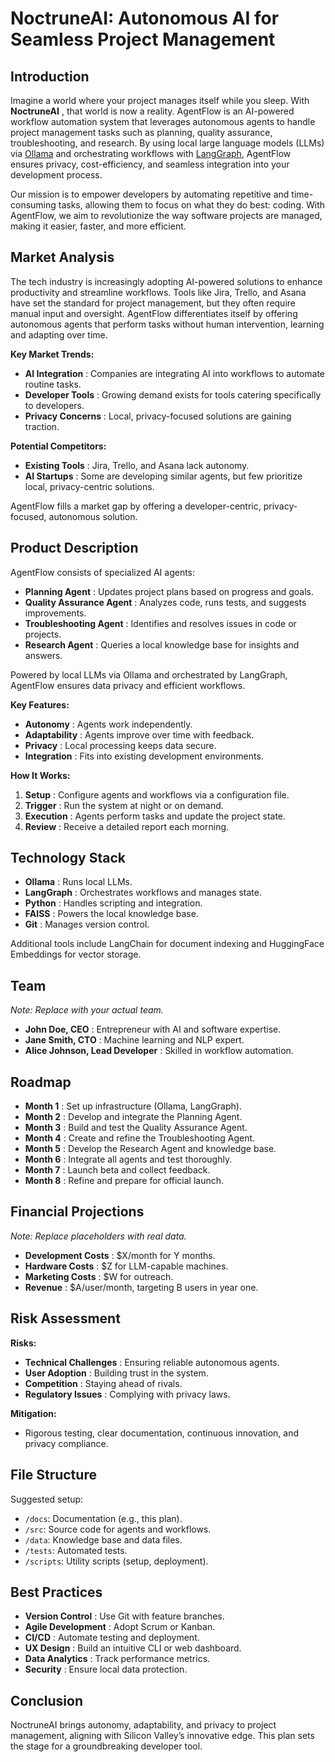 # NoctruneAI: Autonomous AI for Seamless Project Management

## Introduction

Imagine a world where your project manages itself while you sleep. With  **NoctruneAI** , that world is now a reality. AgentFlow is an AI-powered workflow automation system that leverages autonomous agents to handle project management tasks such as planning, quality assurance, troubleshooting, and research. By using local large language models (LLMs) via [Ollama](https://ollama.com/) and orchestrating workflows with [LangGraph](https://www.langchain.com/langgraph), AgentFlow ensures privacy, cost-efficiency, and seamless integration into your development process.

Our mission is to empower developers by automating repetitive and time-consuming tasks, allowing them to focus on what they do best: coding. With AgentFlow, we aim to revolutionize the way software projects are managed, making it easier, faster, and more efficient.

## Market Analysis

The tech industry is increasingly adopting AI-powered solutions to enhance productivity and streamline workflows. Tools like Jira, Trello, and Asana have set the standard for project management, but they often require manual input and oversight. AgentFlow differentiates itself by offering autonomous agents that perform tasks without human intervention, learning and adapting over time.

**Key Market Trends:**

* **AI Integration** : Companies are integrating AI into workflows to automate routine tasks.
* **Developer Tools** : Growing demand exists for tools catering specifically to developers.
* **Privacy Concerns** : Local, privacy-focused solutions are gaining traction.

**Potential Competitors:**

* **Existing Tools** : Jira, Trello, and Asana lack autonomy.
* **AI Startups** : Some are developing similar agents, but few prioritize local, privacy-centric solutions.

AgentFlow fills a market gap by offering a developer-centric, privacy-focused, autonomous solution.

## Product Description

AgentFlow consists of specialized AI agents:

* **Planning Agent** : Updates project plans based on progress and goals.
* **Quality Assurance Agent** : Analyzes code, runs tests, and suggests improvements.
* **Troubleshooting Agent** : Identifies and resolves issues in code or projects.
* **Research Agent** : Queries a local knowledge base for insights and answers.

Powered by local LLMs via Ollama and orchestrated by LangGraph, AgentFlow ensures data privacy and efficient workflows.

**Key Features:**

* **Autonomy** : Agents work independently.
* **Adaptability** : Agents improve over time with feedback.
* **Privacy** : Local processing keeps data secure.
* **Integration** : Fits into existing development environments.

**How It Works:**

1. **Setup** : Configure agents and workflows via a configuration file.
2. **Trigger** : Run the system at night or on demand.
3. **Execution** : Agents perform tasks and update the project state.
4. **Review** : Receive a detailed report each morning.

## Technology Stack

* **Ollama** : Runs local LLMs.
* **LangGraph** : Orchestrates workflows and manages state.
* **Python** : Handles scripting and integration.
* **FAISS** : Powers the local knowledge base.
* **Git** : Manages version control.

Additional tools include LangChain for document indexing and HuggingFace Embeddings for vector storage.

## Team

*Note: Replace with your actual team.*

* **John Doe, CEO** : Entrepreneur with AI and software expertise.
* **Jane Smith, CTO** : Machine learning and NLP expert.
* **Alice Johnson, Lead Developer** : Skilled in workflow automation.

## Roadmap

* **Month 1** : Set up infrastructure (Ollama, LangGraph).
* **Month 2** : Develop and integrate the Planning Agent.
* **Month 3** : Build and test the Quality Assurance Agent.
* **Month 4** : Create and refine the Troubleshooting Agent.
* **Month 5** : Develop the Research Agent and knowledge base.
* **Month 6** : Integrate all agents and test thoroughly.
* **Month 7** : Launch beta and collect feedback.
* **Month 8** : Refine and prepare for official launch.

## Financial Projections

*Note: Replace placeholders with real data.*

* **Development Costs** : $X/month for Y months.
* **Hardware Costs** : $Z for LLM-capable machines.
* **Marketing Costs** : $W for outreach.
* **Revenue** : $A/user/month, targeting B users in year one.

## Risk Assessment

**Risks:**

* **Technical Challenges** : Ensuring reliable autonomous agents.
* **User Adoption** : Building trust in the system.
* **Competition** : Staying ahead of rivals.
* **Regulatory Issues** : Complying with privacy laws.

**Mitigation:**

* Rigorous testing, clear documentation, continuous innovation, and privacy compliance.

## File Structure

Suggested setup:

* `/docs`: Documentation (e.g., this plan).
* `/src`: Source code for agents and workflows.
* `/data`: Knowledge base and data files.
* `/tests`: Automated tests.
* `/scripts`: Utility scripts (setup, deployment).

## Best Practices

* **Version Control** : Use Git with feature branches.
* **Agile Development** : Adopt Scrum or Kanban.
* **CI/CD** : Automate testing and deployment.
* **UX Design** : Build an intuitive CLI or web dashboard.
* **Data Analytics** : Track performance metrics.
* **Security** : Ensure local data protection.

## Conclusion

NoctruneAI brings autonomy, adaptability, and privacy to project management, aligning with Silicon Valley’s innovative edge. This plan sets the stage for a groundbreaking developer tool.
